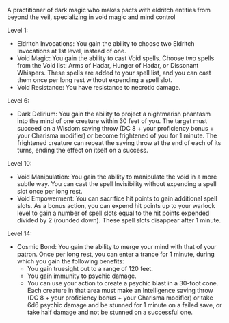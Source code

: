 A practitioner of dark magic who makes pacts with eldritch entities from beyond the veil, specializing in void magic and mind control


Level 1:

-   Eldritch Invocations: You gain the ability to choose two Eldritch Invocations at 1st level, instead of one.
-   Void Magic: You gain the ability to cast Void spells. Choose two spells from the Void list: Arms of Hadar, Hunger of Hadar, or Dissonant Whispers. These spells are added to your spell list, and you can cast them once per long rest without expending a spell slot.
-   Void Resistance: You have resistance to necrotic damage.

Level 6:

-   Dark Delirium: You gain the ability to project a nightmarish phantasm into the mind of one creature within 30 feet of you. The target must succeed on a Wisdom saving throw (DC 8 + your proficiency bonus + your Charisma modifier) or become frightened of you for 1 minute. The frightened creature can repeat the saving throw at the end of each of its turns, ending the effect on itself on a success.

Level 10:

-   Void Manipulation: You gain the ability to manipulate the void in a more subtle way. You can cast the spell Invisibility without expending a spell slot once per long rest.
-   Void Empowerment: You can sacrifice hit points to gain additional spell slots. As a bonus action, you can expend hit points up to your warlock level to gain a number of spell slots equal to the hit points expended divided by 2 (rounded down). These spell slots disappear after 1 minute.

Level 14:

-   Cosmic Bond: You gain the ability to merge your mind with that of your patron. Once per long rest, you can enter a trance for 1 minute, during which you gain the following benefits:
    -   You gain truesight out to a range of 120 feet.
    -   You gain immunity to psychic damage.
    -   You can use your action to create a psychic blast in a 30-foot cone. Each creature in that area must make an Intelligence saving throw (DC 8 + your proficiency bonus + your Charisma modifier) or take 6d6 psychic damage and be stunned for 1 minute on a failed save, or take half damage and not be stunned on a successful one.